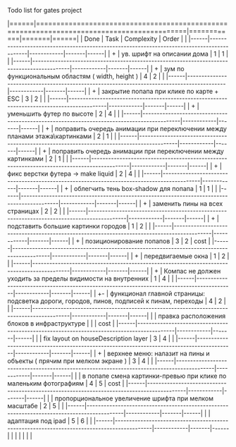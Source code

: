 Todo list for gates project

|======|===========================================================================================|============|=======|======|
| Done |                                            Task                                           | Complexity | Order |      |
|------|-------------------------------------------------------------------------------------------|------------|-------|------|
| +    | ув. шрифт на описании дома                                                                |          1 |     1 |      |
|------|-------------------------------------------------------------------------------------------|------------|-------|------|
| +    | зум по функциональным областям ( width, height )                                          |          4 |     2 |      |
|------|-------------------------------------------------------------------------------------------|------------|-------|------|
| +    | закрытие попапа при клике по карте + ESC                                                  |          3 |     2 |      |
|------|-------------------------------------------------------------------------------------------|------------|-------|------|
| +    | уменьшить футер по высоте                                                                 |          2 |     4 |      |
|------|-------------------------------------------------------------------------------------------|------------|-------|------|
| +    | поправить очередь анимации при переключении между планами этажа\картинками                |          2 |     1 |      |
|------|-------------------------------------------------------------------------------------------|------------|-------|------|
| +    | поправить очередь анимации при переключении между картинками                              |          2 |     1 |      |
|------|-------------------------------------------------------------------------------------------|------------|-------|------|
| +    | фикс верстки футера -> make liquid                                                        |          2 |     4 |      |
|------|-------------------------------------------------------------------------------------------|------------|-------|------|
| +    | облегчить тень box-shadow для попапа                                                      |          1 |     1 |      |
|------|-------------------------------------------------------------------------------------------|------------|-------|------|
| +    | заменить пины на всех страницах                                                           |          2 |     2 |      |
|------|-------------------------------------------------------------------------------------------|------------|-------|------|
| +    | подставить большие картинки городов                                                       |          1 |     2 |      |
|------|-------------------------------------------------------------------------------------------|------------|-------|------|
| +    | позиционирование попапов                                                                  |          3 |     2 | cost |
|------|-------------------------------------------------------------------------------------------|------------|-------|------|
| +    | передвигаемые окна                                                                        |          1 |     2 |      |
|------|-------------------------------------------------------------------------------------------|------------|-------|------|
| +    | Компас не должен уходить за пределы видимости на внутренних                               |          1 |     4 |      |
|------|-------------------------------------------------------------------------------------------|------------|-------|------|
| +\-  | функционал главной страницы: подсветка дороги, городов, пинов, подписей к пинам, переходы |          4 |     2 |      |
|------|-------------------------------------------------------------------------------------------|------------|-------|------|
|      | правка расположения блоков в инфраструктуре                                               |            |       | cost |
|------|-------------------------------------------------------------------------------------------|------------|-------|------|
|      | fix layout on houseDescription layer                                                      |          3 |     4 |      |
|------|-------------------------------------------------------------------------------------------|------------|-------|------|
| +    | верхнее меню: налазит на пины и объекты ( прячим при мелком экране )                      |          3 |     4 |      |
|------|-------------------------------------------------------------------------------------------|------------|-------|------|
|      | в попапе смена картинки-превью при клике по маленьким фотографиям                         |          4 |     5 | cost |
|------|-------------------------------------------------------------------------------------------|------------|-------|------|
|      | пропорциональное увеличение шрифта при мелком масштабе                                    |          2 |     5 |      |
|------|-------------------------------------------------------------------------------------------|------------|-------|------|
|      | адаптация под ipad                                                                        |          5 |     6 |      |
|------|-------------------------------------------------------------------------------------------|------------|-------|------|
|      |                                                                                           |            |       |      |
